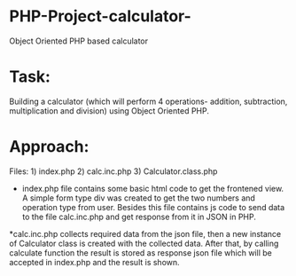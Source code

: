 # PHP-Project-calculator-
Object Oriented PHP based calculator

Task:
============

Building a calculator (which will perform 4 operations- addition, subtraction, multiplication and division)
using Object Oriented PHP.

Approach:
=============

Files:	1) index.php
	2) calc.inc.php
	3) Calculator.class.php

* index.php file contains some basic html code to get the frontened view. A simple form type div was created to get 
the two numbers and operation type from user.
Besides this file contains js code to send data to the file calc.inc.php and get response from it in JSON in PHP.

*calc.inc.php collects required data from the json file,
then a new instance of Calculator class is created with the collected data.
After that, by calling calculate function the result is stored as response json file which will be accepted in index.php and the result is shown.
